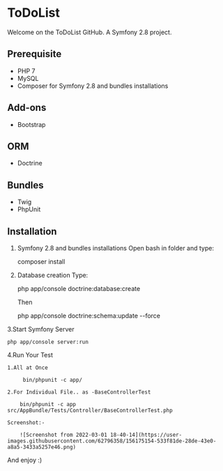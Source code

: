 ToDoList
========

Welcome on the ToDoList GitHub. A Symfony 2.8 project.

Prerequisite
------------

- PHP 7
- MySQL
- Composer for Symfony 2.8 and bundles installations

Add-ons
-------

- Bootstrap

ORM
---

- Doctrine

Bundles
-------

- Twig
- PhpUnit

Installation
------------

1. Symfony 2.8 and bundles installations Open bash in folder and type:

    composer install
    
2. Database creation Type:

    php app/console doctrine:database:create
    
   Then
   
    php app/console doctrine:schema:update --force
    
3.Start Symfony Server

    php app/console server:run
    
4.Run Your Test

    1.All at Once
        
         bin/phpunit -c app/
    
    2.For Individual File.. as -BaseControllerTest
    
        bin/phpunit -c app src/AppBundle/Tests/Controller/BaseControllerTest.php
        
    Screenshot:-

        ![Screenshot from 2022-03-01 18-40-14](https://user-images.githubusercontent.com/62796358/156175154-533f81de-28de-43e0-a8a5-3433a5257e46.png)

And enjoy :)
   
